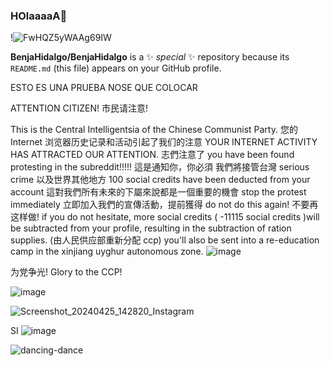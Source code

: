 ### HOlaaaaA👋
!![FwHQZ5yWAAg69IW](https://github.com/BenjaHidalgo/BenjaHidalgo/assets/163451574/20e5fcb8-1695-4899-9cc5-f1b84ded782b)


**BenjaHidalgo/BenjaHidalgo** is a ✨ _special_ ✨ repository because its `README.md` (this file) appears on your GitHub profile.

ESTO ES UNA PRUEBA NOSE QUE COLOCAR

ATTENTION CITIZEN! 市民请注意!

This is the Central Intelligentsia of the Chinese Communist Party. 您的 Internet 浏览器历史记录和活动引起了我们的注意 YOUR INTERNET ACTIVITY HAS ATTRACTED OUR ATTENTION. 志們注意了 you have been found protesting in the subreddit!!!!! 這是通知你，你必須 我們將接管台灣 serious crime 以及世界其他地方 100 social credits have been deducted from your account 這對我們所有未來的下屬來說都是一個重要的機會 stop the protest immediately 立即加入我們的宣傳活動，提前獲得 do not do this again! 不要再这样做! if you do not hesitate, more social credits ( -11115 social credits )will be subtracted from your profile, resulting in the subtraction of ration supplies. (由人民供应部重新分配 ccp) you'll also be sent into a re-education camp in the xinjiang uyghur autonomous zone.
![image](https://github.com/BenjaHidalgo/BenjaHidalgo/assets/163451574/9397903d-0e07-4a73-a5a0-e991f7886de5)

为党争光! Glory to the CCP!

![image](https://github.com/BenjaHidalgo/BenjaHidalgo/assets/163451574/b1ed2183-a673-4a14-85c2-713f61f76153)


![Screenshot_20240425_142820_Instagram](https://github.com/BenjaHidalgo/BenjaHidalgo/assets/163451574/14f82958-4de7-4f91-a128-1383ee056b24)

SI
![image](https://github.com/BenjaHidalgo/BenjaHidalgo/assets/163451574/f1f7a090-0a80-492e-b4fb-50ef5c8d0783)

![dancing-dance](https://github.com/BenjaHidalgo/BenjaHidalgo/assets/163451574/d316a9ab-1d22-4ff9-9357-fc929bf2adf3)


